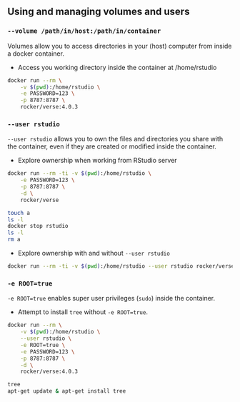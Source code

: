 ## Using and managing volumes and users

### `--volume /path/in/host:/path/in/container`

Volumes allow you to access directories in your (host) computer from inside a
docker container.

* Access you working directory inside the container at /home/rstudio

```bash
docker run --rm \
    -v $(pwd):/home/rstudio \
    -e PASSWORD=123 \
    -p 8787:8787 \
    rocker/verse:4.0.3
```

### `--user rstudio`

`--user rstudio` allows you to own the files and directories you share with the
container, even if they are created or modified inside the container.

* Explore ownership when working from RStudio server

```bash
docker run --rm -ti -v $(pwd):/home/rstudio \
    -e PASSWORD=123 \
    -p 8787:8787 \
    -d \
    rocker/verse

touch a
ls -l
docker stop rstudio
ls -l
rm a
```

* Explore ownership with and without `--user rstudio`

```bash
docker run --rm -ti -v $(pwd):/home/rstudio --user rstudio rocker/verse bash
```

### `-e ROOT=true`

`-e ROOT=true` enables super user privileges (`sudo`) inside the container.

* Attempt to install `tree` without `-e ROOT=true`.

```bash
docker run --rm \
    -v $(pwd):/home/rstudio \
    --user rstudio \
    -e ROOT=true \
    -e PASSWORD=123 \
    -p 8787:8787 \
    -d \
    rocker/verse:4.0.3

tree
apt-get update & apt-get install tree
```
